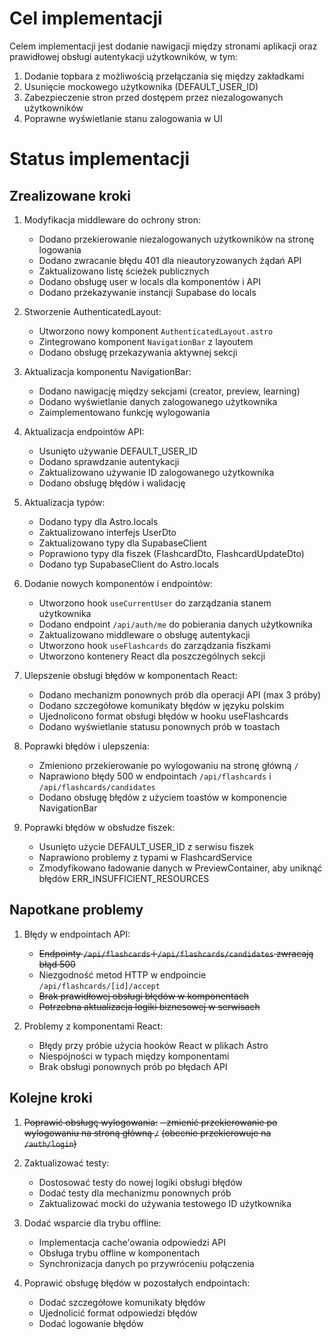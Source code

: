 # Cel implementacji

Celem implementacji jest dodanie nawigacji między stronami aplikacji oraz prawidłowej obsługi autentykacji użytkowników, w tym:
1. Dodanie topbara z możliwością przełączania się między zakładkami
2. Usunięcie mockowego użytkownika (DEFAULT_USER_ID)
3. Zabezpieczenie stron przed dostępem przez niezalogowanych użytkowników
4. Poprawne wyświetlanie stanu zalogowania w UI

# Status implementacji

## Zrealizowane kroki

1. Modyfikacja middleware do ochrony stron:
   - Dodano przekierowanie niezalogowanych użytkowników na stronę logowania
   - Dodano zwracanie błędu 401 dla nieautoryzowanych żądań API
   - Zaktualizowano listę ścieżek publicznych
   - Dodano obsługę user w locals dla komponentów i API
   - Dodano przekazywanie instancji Supabase do locals

2. Stworzenie AuthenticatedLayout:
   - Utworzono nowy komponent `AuthenticatedLayout.astro`
   - Zintegrowano komponent `NavigationBar` z layoutem
   - Dodano obsługę przekazywania aktywnej sekcji

3. Aktualizacja komponentu NavigationBar:
   - Dodano nawigację między sekcjami (creator, preview, learning)
   - Dodano wyświetlanie danych zalogowanego użytkownika
   - Zaimplementowano funkcję wylogowania

4. Aktualizacja endpointów API:
   - Usunięto używanie DEFAULT_USER_ID
   - Dodano sprawdzanie autentykacji
   - Zaktualizowano używanie ID zalogowanego użytkownika
   - Dodano obsługę błędów i walidację

5. Aktualizacja typów:
   - Dodano typy dla Astro.locals
   - Zaktualizowano interfejs UserDto
   - Zaktualizowano typy dla SupabaseClient
   - Poprawiono typy dla fiszek (FlashcardDto, FlashcardUpdateDto)
   - Dodano typ SupabaseClient do Astro.locals

6. Dodanie nowych komponentów i endpointów:
   - Utworzono hook `useCurrentUser` do zarządzania stanem użytkownika
   - Dodano endpoint `/api/auth/me` do pobierania danych użytkownika
   - Zaktualizowano middleware o obsługę autentykacji
   - Utworzono hook `useFlashcards` do zarządzania fiszkami
   - Utworzono kontenery React dla poszczególnych sekcji

7. Ulepszenie obsługi błędów w komponentach React:
   - Dodano mechanizm ponownych prób dla operacji API (max 3 próby)
   - Dodano szczegółowe komunikaty błędów w języku polskim
   - Ujednolicono format obsługi błędów w hooku useFlashcards
   - Dodano wyświetlanie statusu ponownych prób w toastach

8. Poprawki błędów i ulepszenia:
   - Zmieniono przekierowanie po wylogowaniu na stronę główną `/`
   - Naprawiono błędy 500 w endpointach `/api/flashcards` i `/api/flashcards/candidates`
   - Dodano obsługę błędów z użyciem toastów w komponencie NavigationBar

9. Poprawki błędów w obsłudze fiszek:
   - Usunięto użycie DEFAULT_USER_ID z serwisu fiszek
   - Naprawiono problemy z typami w FlashcardService
   - Zmodyfikowano ładowanie danych w PreviewContainer, aby uniknąć błędów ERR_INSUFFICIENT_RESOURCES

## Napotkane problemy

1. Błędy w endpointach API:
   - ~~Endpointy `/api/flashcards` i `/api/flashcards/candidates` zwracają błąd 500~~
   - Niezgodność metod HTTP w endpoincie `/api/flashcards/[id]/accept`
   - ~~Brak prawidłowej obsługi błędów w komponentach~~
   - ~~Potrzebna aktualizacja logiki biznesowej w serwisach~~

2. Problemy z komponentami React:
   - Błędy przy próbie użycia hooków React w plikach Astro
   - Niespójności w typach między komponentami
   - Brak obsługi ponownych prób po błędach API

## Kolejne kroki

1. ~~Poprawić obsługę wylogowania:~~
   ~~- zmienić przekierowanie po wylogowaniu na stroną główną `/`~~
   ~~(obecnie przekierowuje na `/auth/login`)~~

2. Zaktualizować testy:
   - Dostosować testy do nowej logiki obsługi błędów
   - Dodać testy dla mechanizmu ponownych prób
   - Zaktualizować mocki do używania testowego ID użytkownika

3. Dodać wsparcie dla trybu offline:
   - Implementacja cache'owania odpowiedzi API
   - Obsługa trybu offline w komponentach
   - Synchronizacja danych po przywróceniu połączenia

4. Poprawić obsługę błędów w pozostałych endpointach:
   - Dodać szczegółowe komunikaty błędów
   - Ujednolicić format odpowiedzi błędów
   - Dodać logowanie błędów 